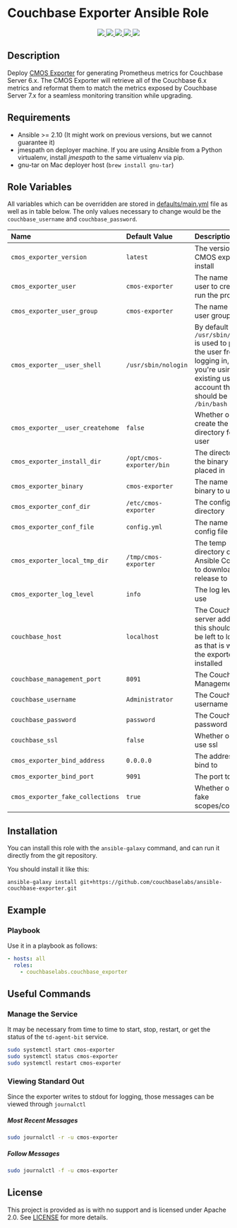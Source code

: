 # Couchbase Exporter Ansible Role

<p align="center">

  <a href="https://github.com/couchbaselabs/ansible-couchbase-exporter/graphs/contributors" alt="Contributors">
    <img src="https://img.shields.io/github/license/couchbaselabs/ansible-couchbase-exporter" />
  </a>

  <!--
  <a href="https://galaxy.ansible.com/couchbaselabs/exporter" alt="Ansible Role">
    <img src="https://img.shields.io/ansible/role/{roleId}" />
  </a>

  <a href="https://galaxy.ansible.com/couchbaselabs/exporter" alt="Ansible Quality Score">
    <img src="https://img.shields.io/ansible/quality/{roleId}" />
  </a>

  <a href="https://galaxy.ansible.com/couchbaselabs/exporter" alt="Downloads">
    <img src="https://img.shields.io/ansible/role/d/{roleId}" />
  </a>
  -->

  <a href="https://github.com/couchbaselabs/ansible-couchbase-exporter/releases" alt="GitHub tag (latest by date)">
    <img src="https://img.shields.io/github/v/tag/couchbaselabs/ansible-couchbase-exporter" />
  </a>

  <a href="https://github.com/couchbaselabs/ansible-couchbase-exporter/actions" alt="GitHub Workflow Status">
    <img src="https://img.shields.io/github/workflow/status/couchbaselabs/ansible-couchbase-exporter/Lint" />
  </a>

  <a href="https://github.com/couchbaselabs/ansible-couchbase-exporter/commits/main" alt="GitHub last commit">
    <img src="https://img.shields.io/github/last-commit/couchbaselabs/ansible-couchbase-exporter" />
  </a>

  <a href="https://github.com/couchbaselabs/ansible-couchbase-exporter/graphs/contributors" alt="GitHub last commit">
    <img src="https://img.shields.io/github/contributors/couchbaselabs/ansible-couchbase-exporter" />
  </a>

</p>


## Description

Deploy [CMOS Exporter](https://github.com/couchbaselabs/cmos-prometheus-exporter) for generating Prometheus metrics for Couchbase Server 6.x.  The CMOS Exporter will retrieve all of the Couchbase 6.x metrics and reformat them to match the metrics exposed by Couchbase Server 7.x for a seamless monitoring transition while upgrading.


## Requirements

-   Ansible >= 2.10 (It might work on previous versions, but we cannot guarantee it)
-   jmespath on deployer machine. If you are using Ansible from a Python virtualenv, install _jmespath_ to the same virtualenv via pip.
-   gnu-tar on Mac deployer host (`brew install gnu-tar`)


## Role Variables

All variables which can be overridden are stored in [defaults/main.yml](defaults/main.yml) file as well as in table below.  The only values necessary to change would be the `couchbase_username` and `couchbase_password`.

| **Name**           | **Default Value** | **Description**                    |
| :-------------- | :------------- | :-----------------------------------|
| `cmos_exporter_version` | `latest` | The version of the CMOS exporter to install |
| `cmos_exporter_user` | `cmos-exporter` | The name of the user to create to run the process |
| `cmos_exporter_user_group` | `cmos-exporter` | The name of the user group |
| `cmos_exporter__user_shell` | `/usr/sbin/nologin` | By default `/usr/sbin/nologin` is used to prevent the user from logging in, if you're using an existing user account this should be `/bin/bash`   |
| `cmos_exporter__user_createhome` | `false` | Whether or not to create the home directory for the user  |
| `cmos_exporter_install_dir` | `/opt/cmos-exporter/bin` | The directory for the binary to be placed in |
| `cmos_exporter_binary` | `cmos-exporter` | The name of the binary to use |
| `cmos_exporter_conf_dir` | `/etc/cmos-exporter` | The configuration directory |
| `cmos_exporter_conf_file` | `config.yml` | The name of the config file |
| `cmos_exporter_local_tmp_dir` | `/tmp/cmos-exporter` | The temp directory on the Ansible Controller to download the release to |
| `cmos_exporter_log_level` | `info` | The log level to use |
| `couchbase_host` | `localhost` | The Couchbase server address, this should really be left to localhost as that is where the exporter is installed |
| `couchbase_management_port` | `8091` | The Couchbase Management port |
| `couchbase_username` | `Administrator` | The Couchbase username |
| `couchbase_password` | `password` | The Couchbase password |
| `couchbase_ssl` | `false` | Whether or not to use ssl |
| `cmos_exporter_bind_address` | `0.0.0.0` | The address to bind to |
| `cmos_exporter_bind_port` | `9091` | The port to bind to |
| `cmos_exporter_fake_collections` | `true` | Whether or not to fake scopes/collections |


## Installation

You can install this role with the `ansible-galaxy` command, and can run it
directly from the git repository.

You should install it like this:

```
ansible-galaxy install git+https://github.com/couchbaselabs/ansible-couchbase-exporter.git
```

## Example

### Playbook

Use it in a playbook as follows:

```yaml
- hosts: all
  roles:
    - couchbaselabs.couchbase_exporter
```

## Useful Commands

### Manage the Service

It may be necessary from time to time to start, stop, restart, or get the status of the `td-agent-bit` service.

```bash
sudo systemctl start cmos-exporter
sudo systemctl status cmos-exporter
sudo systemctl restart cmos-exporter
```

### Viewing Standard Out

Since the exporter writes to stdout for logging, those messages can be viewed through `journalctl`

##### Most Recent Messages

```bash
sudo journalctl -r -u cmos-exporter
```

##### Follow Messages

```bash
sudo journalctl -f -u cmos-exporter
```

## License

This project is provided as is with no support and is licensed under Apache 2.0. See [LICENSE](/LICENSE) for more details.

